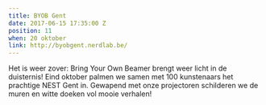 ```yaml
---
title: BYOB Gent
date: 2017-06-15 17:35:00 Z
position: 11
when: 20 oktober
link: http://byobgent.nerdlab.be/
---
```


Het is weer zover: Bring Your Own Beamer brengt weer licht in de duisternis! Eind oktober palmen we samen met 100 kunstenaars het prachtige NEST Gent in. Gewapend met onze projectoren schilderen we de muren en witte doeken vol mooie verhalen!
